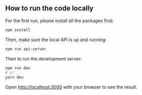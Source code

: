 ## How to run the code locally

For the first run, please install all the packages first:

```bash
npm install
```

Then, make sure the local API is up and running:

```bash
npm run api-server
```

Then to run the development server:

```bash
npm run dev
# or
yarn dev
```

Open [http://localhost:3000](http://localhost:3000) with your browser to see the result.
